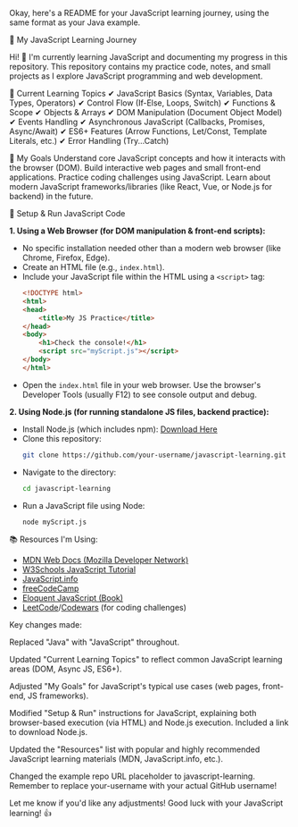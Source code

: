Okay, here's a README for your JavaScript learning journey, using the same format as your Java example.

🚀 My JavaScript Learning Journey

Hi! 👋 I'm currently learning JavaScript and documenting my progress in this repository. This repository contains my practice code, notes, and small projects as I explore JavaScript programming and web development.

📌 Current Learning Topics
✔ JavaScript Basics (Syntax, Variables, Data Types, Operators)
✔ Control Flow (If-Else, Loops, Switch)
✔ Functions & Scope
✔ Objects & Arrays
✔ DOM Manipulation (Document Object Model)
✔ Events Handling
✔ Asynchronous JavaScript (Callbacks, Promises, Async/Await)
✔ ES6+ Features (Arrow Functions, Let/Const, Template Literals, etc.)
✔ Error Handling (Try...Catch)

🎯 My Goals
Understand core JavaScript concepts and how it interacts with the browser (DOM).
Build interactive web pages and small front-end applications.
Practice coding challenges using JavaScript.
Learn about modern JavaScript frameworks/libraries (like React, Vue, or Node.js for backend) in the future.

🔧 Setup & Run JavaScript Code

**1. Using a Web Browser (for DOM manipulation & front-end scripts):**
   *   No specific installation needed other than a modern web browser (like Chrome, Firefox, Edge).
   *   Create an HTML file (e.g., `index.html`).
   *   Include your JavaScript file within the HTML using a `<script>` tag:
       ```html
       <!DOCTYPE html>
       <html>
       <head>
           <title>My JS Practice</title>
       </head>
       <body>
           <h1>Check the console!</h1>
           <script src="myScript.js"></script>
       </body>
       </html>
       ```
   *   Open the `index.html` file in your web browser. Use the browser's Developer Tools (usually F12) to see console output and debug.

**2. Using Node.js (for running standalone JS files, backend practice):**
   *   Install Node.js (which includes npm): [Download Here](https://nodejs.org/)
   *   Clone this repository:
       ```bash
       git clone https://github.com/your-username/javascript-learning.git
       ```
   *   Navigate to the directory:
       ```bash
       cd javascript-learning
       ```
   *   Run a JavaScript file using Node:
       ```bash
       node myScript.js
       ```

📚 Resources I'm Using:

*   [MDN Web Docs (Mozilla Developer Network)](https://developer.mozilla.org/en-US/docs/Web/JavaScript)
*   [W3Schools JavaScript Tutorial](https://www.w3schools.com/js/)
*   [JavaScript.info](https://javascript.info/)
*   [freeCodeCamp](https://www.freecodecamp.org/learn/javascript-algorithms-and-data-structures/)
*   [Eloquent JavaScript (Book)](https://eloquentjavascript.net/)
*   [LeetCode](https://leetcode.com/)/[Codewars](https://www.codewars.com/) (for coding challenges)


Key changes made:

Replaced "Java" with "JavaScript" throughout.

Updated "Current Learning Topics" to reflect common JavaScript learning areas (DOM, Async JS, ES6+).

Adjusted "My Goals" for JavaScript's typical use cases (web pages, front-end, JS frameworks).

Modified "Setup & Run" instructions for JavaScript, explaining both browser-based execution (via HTML) and Node.js execution. Included a link to download Node.js.

Updated the "Resources" list with popular and highly recommended JavaScript learning materials (MDN, JavaScript.info, etc.).

Changed the example repo URL placeholder to javascript-learning. Remember to replace your-username with your actual GitHub username!

Let me know if you'd like any adjustments! Good luck with your JavaScript learning! 👍
